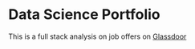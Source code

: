 # Data Science Portfolio
This is a full stack analysis on job offers on [Glassdoor](https://www.glassdoor.co.in/index.htm)
